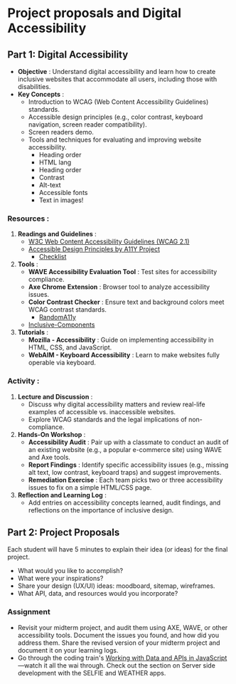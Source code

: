 # Project proposals and Digital Accessibility

## Part 1: Digital Accessibility

* **Objective** : Understand digital accessibility and learn how to create inclusive websites that accommodate all users, including those with disabilities.
* **Key Concepts** :
  * Introduction to WCAG (Web Content Accessibility Guidelines) standards.
  * Accessible design principles (e.g., color contrast, keyboard navigation, screen reader compatibility).
  * Screen readers demo.
  * Tools and techniques for evaluating and improving website accessibility.
    * Heading order
    * HTML lang
    * Heading order
    * Contrast
    * Alt-text
    * Accessible fonts
    * Text in images!

### **Resources** :

1. **Readings and Guidelines** :
   * [W3C Web Content Accessibility Guidelines (WCAG 2.1)](https://www.w3.org/WAI/standards-guidelines/wcag/)
   * [Accessible Design Principles by A11Y Project](https://www.a11yproject.com/)
     * [Checklist](https://www.a11yproject.com/checklist/)
2. **Tools** :
   * **WAVE Accessibility Evaluation Tool** : Test sites for accessibility compliance.
   * **Axe Chrome Extension** : Browser tool to analyze accessibility issues.
   * **Color Contrast Checker** : Ensure text and background colors meet WCAG contrast standards.
     * [RandomA11y](https://randoma11y.com/)
   * [Inclusive-Components](https://inclusive-components.design/)
3. **Tutorials** :
   * **Mozilla - Accessibility** : Guide on implementing accessibility in HTML, CSS, and JavaScript.
   * **WebAIM - Keyboard Accessibility** : Learn to make websites fully operable via keyboard.

### **Activity** :

1. **Lecture and Discussion** :
   * Discuss why digital accessibility matters and review real-life examples of accessible vs. inaccessible websites.
   * Explore WCAG standards and the legal implications of non-compliance.
2. **Hands-On Workshop** :
   * **Accessibility Audit** : Pair up with a classmate to conduct an audit of an existing website (e.g., a popular e-commerce site) using WAVE and Axe tools.
   * **Report Findings** : Identify specific accessibility issues (e.g., missing alt text, low contrast, keyboard traps) and suggest improvements.
   * **Remediation Exercise** : Each team picks two or three accessibility issues to fix on a simple HTML/CSS page.
3. **Reflection and Learning Log** :
   * Add entries on accessibility concepts learned, audit findings, and reflections on the importance of inclusive design.

## Part 2: Project Proposals

Each student will have 5 minutes to explain their idea (or ideas) for the final project.
  *  What would you like to accomplish?
  *  What were your inspirations?
  *  Share your design (UX/UI) ideas: moodboard, sitemap, wireframes.
  *  What API, data, and resources would you incorporate?

### Assignment

  * Revisit your midterm project, and audit them using AXE, WAVE, or other accessibility tools. Document the issues you found, and how did you address them. Share the revised version of your midterm project and document it on your learning logs.
  * Go through the coding train's [Working with Data and APIs in JavaScript](https://thecodingtrain.com/tracks/data-and-apis-in-javascript)—watch it all the wai through. Check out the section on Server side development with the SELFIE and WEATHER apps.
